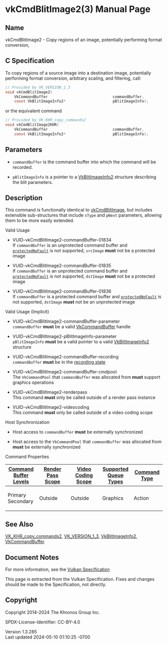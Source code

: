 # vkCmdBlitImage2(3) Manual Page

## Name

vkCmdBlitImage2 - Copy regions of an image, potentially performing
format conversion,



## <a href="#_c_specification" class="anchor"></a>C Specification

To copy regions of a source image into a destination image, potentially
performing format conversion, arbitrary scaling, and filtering, call:

``` c
// Provided by VK_VERSION_1_3
void vkCmdBlitImage2(
    VkCommandBuffer                             commandBuffer,
    const VkBlitImageInfo2*                     pBlitImageInfo);
```

or the equivalent command

``` c
// Provided by VK_KHR_copy_commands2
void vkCmdBlitImage2KHR(
    VkCommandBuffer                             commandBuffer,
    const VkBlitImageInfo2*                     pBlitImageInfo);
```

## <a href="#_parameters" class="anchor"></a>Parameters

- `commandBuffer` is the command buffer into which the command will be
  recorded.

- `pBlitImageInfo` is a pointer to a
  [VkBlitImageInfo2](https://registry.khronos.org/vulkan/specs/1.3-extensions/man/html/VkBlitImageInfo2.html) structure describing the
  blit parameters.

## <a href="#_description" class="anchor"></a>Description

This command is functionally identical to
[vkCmdBlitImage](https://registry.khronos.org/vulkan/specs/1.3-extensions/man/html/vkCmdBlitImage.html), but includes extensible
sub-structures that include `sType` and `pNext` parameters, allowing
them to be more easily extended.

Valid Usage

- <a href="#VUID-vkCmdBlitImage2-commandBuffer-01834"
  id="VUID-vkCmdBlitImage2-commandBuffer-01834"></a>
  VUID-vkCmdBlitImage2-commandBuffer-01834  
  If `commandBuffer` is an unprotected command buffer and
  [`protectedNoFault`](#limits-protectedNoFault) is not supported,
  `srcImage` **must** not be a protected image

- <a href="#VUID-vkCmdBlitImage2-commandBuffer-01835"
  id="VUID-vkCmdBlitImage2-commandBuffer-01835"></a>
  VUID-vkCmdBlitImage2-commandBuffer-01835  
  If `commandBuffer` is an unprotected command buffer and
  [`protectedNoFault`](#limits-protectedNoFault) is not supported,
  `dstImage` **must** not be a protected image

- <a href="#VUID-vkCmdBlitImage2-commandBuffer-01836"
  id="VUID-vkCmdBlitImage2-commandBuffer-01836"></a>
  VUID-vkCmdBlitImage2-commandBuffer-01836  
  If `commandBuffer` is a protected command buffer and
  [`protectedNoFault`](#limits-protectedNoFault) is not supported,
  `dstImage` **must** not be an unprotected image

Valid Usage (Implicit)

- <a href="#VUID-vkCmdBlitImage2-commandBuffer-parameter"
  id="VUID-vkCmdBlitImage2-commandBuffer-parameter"></a>
  VUID-vkCmdBlitImage2-commandBuffer-parameter  
  `commandBuffer` **must** be a valid
  [VkCommandBuffer](https://registry.khronos.org/vulkan/specs/1.3-extensions/man/html/VkCommandBuffer.html) handle

- <a href="#VUID-vkCmdBlitImage2-pBlitImageInfo-parameter"
  id="VUID-vkCmdBlitImage2-pBlitImageInfo-parameter"></a>
  VUID-vkCmdBlitImage2-pBlitImageInfo-parameter  
  `pBlitImageInfo` **must** be a valid pointer to a valid
  [VkBlitImageInfo2](https://registry.khronos.org/vulkan/specs/1.3-extensions/man/html/VkBlitImageInfo2.html) structure

- <a href="#VUID-vkCmdBlitImage2-commandBuffer-recording"
  id="VUID-vkCmdBlitImage2-commandBuffer-recording"></a>
  VUID-vkCmdBlitImage2-commandBuffer-recording  
  `commandBuffer` **must** be in the [recording
  state](#commandbuffers-lifecycle)

- <a href="#VUID-vkCmdBlitImage2-commandBuffer-cmdpool"
  id="VUID-vkCmdBlitImage2-commandBuffer-cmdpool"></a>
  VUID-vkCmdBlitImage2-commandBuffer-cmdpool  
  The `VkCommandPool` that `commandBuffer` was allocated from **must**
  support graphics operations

- <a href="#VUID-vkCmdBlitImage2-renderpass"
  id="VUID-vkCmdBlitImage2-renderpass"></a>
  VUID-vkCmdBlitImage2-renderpass  
  This command **must** only be called outside of a render pass instance

- <a href="#VUID-vkCmdBlitImage2-videocoding"
  id="VUID-vkCmdBlitImage2-videocoding"></a>
  VUID-vkCmdBlitImage2-videocoding  
  This command **must** only be called outside of a video coding scope

Host Synchronization

- Host access to `commandBuffer` **must** be externally synchronized

- Host access to the `VkCommandPool` that `commandBuffer` was allocated
  from **must** be externally synchronized

Command Properties

<table class="tableblock frame-all grid-all stretch">
<colgroup>
<col style="width: 20%" />
<col style="width: 20%" />
<col style="width: 20%" />
<col style="width: 20%" />
<col style="width: 20%" />
</colgroup>
<thead>
<tr class="header">
<th class="tableblock halign-left valign-top"><a
href="#VkCommandBufferLevel">Command Buffer Levels</a></th>
<th class="tableblock halign-left valign-top"><a
href="#vkCmdBeginRenderPass">Render Pass Scope</a></th>
<th class="tableblock halign-left valign-top"><a
href="#vkCmdBeginVideoCodingKHR">Video Coding Scope</a></th>
<th class="tableblock halign-left valign-top"><a
href="#VkQueueFlagBits">Supported Queue Types</a></th>
<th class="tableblock halign-left valign-top"><a
href="#fundamentals-queueoperation-command-types">Command Type</a></th>
</tr>
</thead>
<tbody>
<tr class="odd">
<td class="tableblock halign-left valign-top"><p>Primary<br />
Secondary</p></td>
<td class="tableblock halign-left valign-top"><p>Outside</p></td>
<td class="tableblock halign-left valign-top"><p>Outside</p></td>
<td class="tableblock halign-left valign-top"><p>Graphics</p></td>
<td class="tableblock halign-left valign-top"><p>Action</p></td>
</tr>
</tbody>
</table>

## <a href="#_see_also" class="anchor"></a>See Also

[VK_KHR_copy_commands2](https://registry.khronos.org/vulkan/specs/1.3-extensions/man/html/VK_KHR_copy_commands2.html),
[VK_VERSION_1_3](https://registry.khronos.org/vulkan/specs/1.3-extensions/man/html/VK_VERSION_1_3.html),
[VkBlitImageInfo2](https://registry.khronos.org/vulkan/specs/1.3-extensions/man/html/VkBlitImageInfo2.html),
[VkCommandBuffer](https://registry.khronos.org/vulkan/specs/1.3-extensions/man/html/VkCommandBuffer.html)

## <a href="#_document_notes" class="anchor"></a>Document Notes

For more information, see the <a
href="https://registry.khronos.org/vulkan/specs/1.3-extensions/html/vkspec.html#vkCmdBlitImage2"
target="_blank" rel="noopener">Vulkan Specification</a>

This page is extracted from the Vulkan Specification. Fixes and changes
should be made to the Specification, not directly.

## <a href="#_copyright" class="anchor"></a>Copyright

Copyright 2014-2024 The Khronos Group Inc.

SPDX-License-Identifier: CC-BY-4.0

Version 1.3.285  
Last updated 2024-05-10 01:10:25 -0700
